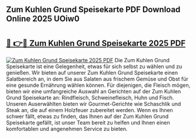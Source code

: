 ## Zum Kuhlen Grund Speisekarte PDF Download Online 2025 UOiw0

# <h2><a href="http://gcanc6x.nevu.top/?p=Zum+Kuhlen+Grund+Speisekarte">🔗 👉🔴 Zum Kuhlen Grund Speisekarte 2025 PDF</a></h2>

[![Zum Kuhlen Grund Speisekarte 2025 PDF](https://i.imgur.com/dBaPXMq.png)](http://gcanc6x.nevu.top/?p=Zum+Kuhlen+Grund+Speisekarte)
Die Zum Kuhlen Grund Speisekarte ist eine Gelegenheit, etwas für sich selbst zu wählen und zu genießen. Wir bieten auf unserer Zum Kuhlen Grund Speisekarte einen Salatbereich an, in dem Sie aus Salaten aus frischem Gemüse und Obst für eine gesunde Ernährung wählen können. Für diejenigen, die Fleisch mögen, bieten wir eine umfangreiche Auswahl an Gerichten auf der Zum Kuhlen Grund Speisekarte an: Rindfleisch, Schweinefleisch, Huhn und Fisch. Unseren Auserwählten bieten wir Gourmet-Gerichte wie Schaschlik und Steak an, die auf einem Holzfeuer zubereitet werden. Wenn es Ihnen schwer fällt, etwas zu finden, das Ihnen auf der Zum Kuhlen Grund Speisekarte gefällt, ist unser Team bereit zu helfen und Ihnen einen komfortablen und angenehmen Service zu bieten.
